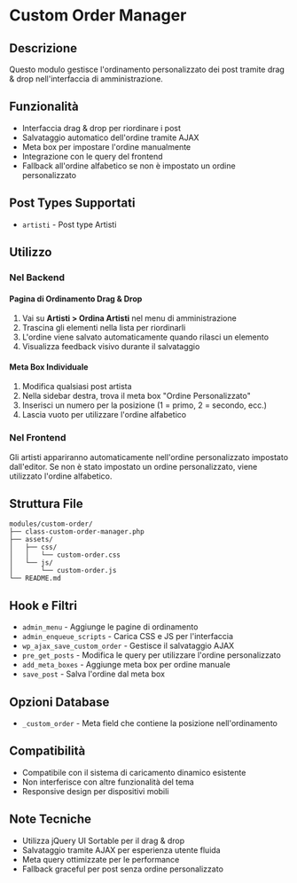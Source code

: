 # Custom Order Manager

## Descrizione
Questo modulo gestisce l'ordinamento personalizzato dei post tramite drag & drop nell'interfaccia di amministrazione.

## Funzionalità
- Interfaccia drag & drop per riordinare i post
- Salvataggio automatico dell'ordine tramite AJAX
- Meta box per impostare l'ordine manualmente
- Integrazione con le query del frontend
- Fallback all'ordine alfabetico se non è impostato un ordine personalizzato

## Post Types Supportati
- `artisti` - Post type Artisti

## Utilizzo

### Nel Backend

#### Pagina di Ordinamento Drag & Drop
1. Vai su **Artisti > Ordina Artisti** nel menu di amministrazione
2. Trascina gli elementi nella lista per riordinarli
3. L'ordine viene salvato automaticamente quando rilasci un elemento
4. Visualizza feedback visivo durante il salvataggio

#### Meta Box Individuale
1. Modifica qualsiasi post artista
2. Nella sidebar destra, trova il meta box "Ordine Personalizzato"
3. Inserisci un numero per la posizione (1 = primo, 2 = secondo, ecc.)
4. Lascia vuoto per utilizzare l'ordine alfabetico

### Nel Frontend
Gli artisti appariranno automaticamente nell'ordine personalizzato impostato dall'editor. Se non è stato impostato un ordine personalizzato, viene utilizzato l'ordine alfabetico.

## Struttura File
```
modules/custom-order/
├── class-custom-order-manager.php
├── assets/
│   ├── css/
│   │   └── custom-order.css
│   └── js/
│       └── custom-order.js
└── README.md
```

## Hook e Filtri
- `admin_menu` - Aggiunge le pagine di ordinamento
- `admin_enqueue_scripts` - Carica CSS e JS per l'interfaccia
- `wp_ajax_save_custom_order` - Gestisce il salvataggio AJAX
- `pre_get_posts` - Modifica le query per utilizzare l'ordine personalizzato
- `add_meta_boxes` - Aggiunge meta box per ordine manuale
- `save_post` - Salva l'ordine dal meta box

## Opzioni Database
- `_custom_order` - Meta field che contiene la posizione nell'ordinamento

## Compatibilità
- Compatibile con il sistema di caricamento dinamico esistente
- Non interferisce con altre funzionalità del tema
- Responsive design per dispositivi mobili

## Note Tecniche
- Utilizza jQuery UI Sortable per il drag & drop
- Salvataggio tramite AJAX per esperienza utente fluida
- Meta query ottimizzate per le performance
- Fallback graceful per post senza ordine personalizzato
